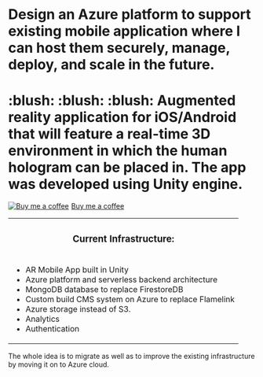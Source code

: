 # Design an Azure platform to support existing mobile application where I can host them securely, manage, deploy, and scale in the future.

<h1 align="left"> :blush: :blush: :blush: Augmented reality application for iOS/Android that will feature a real-time 3D environment in which the human hologram can be placed in. The app was developed using Unity engine.</h1>
<p>
<a class="bmc-button" target="_blank" href="https://www.buymeacoffee.com/sunilvijayan"><img src="https://www.buymeacoffee.com/assets/img/BMC-btn-logo.svg" alt="Buy me a coffee"><span style="margin-left:5px">Buy me a coffee</span></a>
</p>
<table>
<th><h3>Current Infrastructure:</h3></th>
<tr>
<td>
<ul>
<li>AR Mobile App built in Unity</li>
<li>Azure platform and serverless backend architecture</li>
<li>MongoDB database to replace FirestoreDB</li>
<li>Custom build CMS system on Azure to replace Flamelink</li>
<li>Azure storage instead of S3.</li>
<li>Analytics</li>
<li>Authentication</li>
</ul>
</td>
</tr>
</table>
<p>
The whole idea is to migrate as well as to improve the existing infrastructure by moving it on to Azure cloud.
</p>
